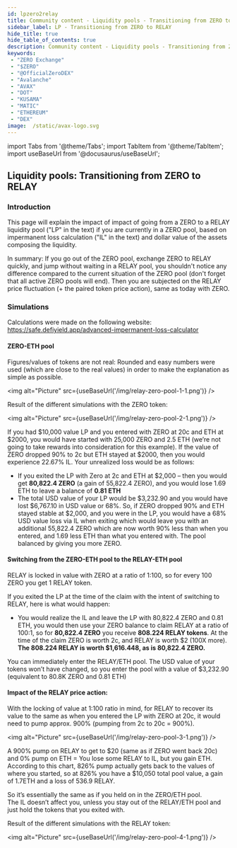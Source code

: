 ```yaml
---
id: lpzero2relay
title: Community content - Liquidity pools - Transitioning from ZERO to RELAY
sidebar_label: LP - Transitioning from ZERO to RELAY
hide_title: true
hide_table_of_contents: true
description: Community content - Liquidity pools - Transitioning from ZERO to RELAY
keywords:
 - "ZERO Exchange"
 - "$ZERO"
 - "@OfficialZeroDEX"
 - "Avalanche"
 - "AVAX"
 - "DOT"
 - "KUSAMA"
 - "MATIC"
 - "ETHEREUM"
 - "DEX"
image:  /static/avax-logo.svg
---
```


import Tabs from '@theme/Tabs';
import TabItem from '@theme/TabItem';
import useBaseUrl from '@docusaurus/useBaseUrl';

## Liquidity pools: Transitioning from ZERO to RELAY

### Introduction

This page will explain the impact of impact of going from a ZERO to a RELAY liquidity pool ("LP" in the text) if you are currently in a ZERO pool, based on impermanent loss calculation ("IL" in the text) and dollar value of the assets composing the liquidity.

In summary: If you go out of the ZERO pool, exchange ZERO to RELAY quickly, and jump without waiting in a RELAY pool, you shouldn't notice any difference compared to the current situation of the ZERO pool (don't forget that all active ZERO pools will end).  Then you are subjected on the RELAY price fluctuation (+ the paired token price action), same as today with ZERO.


### Simulations

Calculations were made on the following website: https://safe.defiyield.app/advanced-impermanent-loss-calculator  

#### ZERO-ETH pool
Figures/values of tokens are not real: Rounded and easy numbers were used (which are close to the real values) in order to make the explanation as simple as possible.

<img alt="Picture" src={useBaseUrl('/img/relay-zero-pool-1-1.png')} />  

Result of the different simulations with the ZERO token:  

<img alt="Picture" src={useBaseUrl('/img/relay-zero-pool-2-1.png')} />  

If you had $10,000 value LP and you entered with ZERO at 20c and ETH at $2000, you would have started with 25,000 ZERO and 2.5 ETH (we’re not going to take rewards into consideration for this example). If the value of ZERO dropped 90% to 2c but ETH stayed at $2000, then you would experience 22.67% IL. Your unrealized loss would be as follows:
* If you exited the LP with Zero at 2c and ETH at $2,000 – then you would get __80,822.4 ZERO__ (a gain of 55,822.4 ZERO), and you would lose 1.69 ETH to leave a balance of __0.81 ETH__
* The total USD value of your LP would be $3,232.90 and you would have lost $6,767.10 in USD value or 68%. So, if ZERO dropped 90% and ETH stayed stable at $2,000, and you were in the LP, you would have a 68% USD value loss via IL when exiting which would leave you with an additional 55,822.4 ZERO which are now worth 90% less than when you entered, and 1.69 less ETH than what you entered with. The pool balanced by giving you more ZERO.


#### Switching from the ZERO-ETH pool to the RELAY-ETH pool
RELAY is locked in value with ZERO at a ratio of 1:100, so for every 100 ZERO you get 1 RELAY token.

If you exited the LP at the time of the claim with the intent of switching to RELAY, here is what would happen:
* You would realize the IL and leave the LP with 80,822.4 ZERO and 0.81 ETH, you would then use your ZERO balance to claim RELAY at a ratio of 100:1, so for __80,822.4 ZERO__ you receive __808.224 RELAY tokens__. At the time of the claim ZERO is worth 2c, and RELAY is worth $2 (100X more). __The 808.224 RELAY is worth $1,616.448, as is 80,822.4 ZERO.__

You can immediately enter the RELAY/ETH pool. The USD value of your tokens won’t have changed, so you enter the pool with a value of $3,232.90 (equivalent to 80.8K ZERO and 0.81 ETH)

#### Impact of the RELAY price action:  

With the locking of value at 1:100 ratio in mind, for RELAY to recover its value to the same as when you entered the LP with ZERO at 20c, it would need to pump approx. 900% (pumping from 2c to 20c = 900%). 

<img alt="Picture" src={useBaseUrl('/img/relay-zero-pool-3-1.png')} />  

A 900% pump on RELAY to get to $20 (same as if ZERO went back 20c) and 0% pump on ETH = You lose some RELAY to IL, but you gain ETH. According to this chart, 826% pump actually gets back to the values of where you started, so at 826% you have a $10,050 total pool value, a gain of 1.7ETH and a loss of 536.9 RELAY. 

So it’s essentially the same as if you held on in the ZERO/ETH pool.  
The IL doesn’t affect you, unless you stay out of the RELAY/ETH pool and just hold the tokens that you exited with.

Result of the different simulations with the RELAY token:  

<img alt="Picture" src={useBaseUrl('/img/relay-zero-pool-4-1.png')} />  





